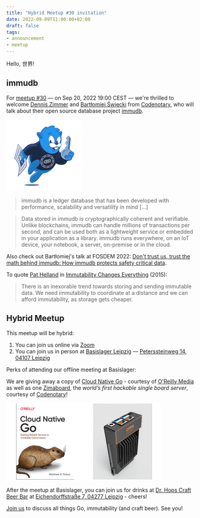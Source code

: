 ```yaml
---
title: "Hybrid Meetup #30 invitation"
date: 2022-09-09T11:00:00+02:00
draft: false
tags:
- announcement
- meetup
---
```


Hello, 世界!

## immudb

For [meetup #30](https://www.meetup.com/leipzig-golang/events/286871365/)
&mdash; on Sep 20, 2022 19:00 CEST &mdash; we're thrilled to welcome [Dennis
Zimmer](https://www.linkedin.com/in/denniszimmer) and [Bartłomiej
Święcki](https://github.com/byo) from [Codenotary](https://codenotary.com/),
who will talk about their open source database project
[immudb](https://immudb.io/).

[![](/images/immudb-mascot-small-30.png)](https://github.com/codenotary/immudb)

> immudb is a ledger database that has been developed with performance,
> scalability and versatility in mind [...]

> Data stored in immudb is cryptographically coherent and verifiable. Unlike
> blockchains, immudb can handle millions of transactions per second, and can
> be used both as a lightweight service or embedded in your application as a
> library. immudb runs everywhere, on an IoT device, your notebook, a server,
> on-premise or in the cloud.

Also check out Bartłomiej's talk at FOSDEM 2022: [Don't trust us, trust the
math behind immudb: How immudb protects safety critical
data](https://fosdem.org/2022/schedule/event/safety_dont_trust_us_trust_the_math_behind_immudb/).

To quote [Pat Helland](https://twitter.com/pathelland) in [Immutability Changes Everything](https://www.cidrdb.org/cidr2015/Papers/CIDR15_Paper16.pdf) (2015):

> There is an inexorable trend towards storing and sending immutable data. We
> need immutability to coordinate at a distance and we can afford immutability,
> as storage gets cheaper.

## Hybrid Meetup

This meetup will be hybrid:

1. You can join us online via [Zoom](https://us06web.zoom.us/j/87886291736?pwd=aXRFdFBvVHdQSzg0MzVkaGovNnByZz09)
2. You can join us in person at [Basislager Leipzig](https://www.basislager.co/) &mdash; [Peterssteinweg 14, 04107 Leipzig](https://www.openstreetmap.org/node/3504864558)

Perks of attending our offline meeting at Basislager:

We are giving away a copy of [Cloud Native
Go](https://www.oreilly.com/library/view/cloud-native-go/9781492076322/) -
courtesy of [O'Reilly Media](https://www.oreilly.com/pub/cpc/323592) as well as
one [Zimaboard](https://www.zimaboard.com/), the *world’s first hackable single
board server*,  courtesy of [Codenotary](https://codenotary.com/)!

![](/images/meetup_30_goodies_tile.png)

After the meetup at Basislager, you can join us for drinks at [Dr. Hops Craft
Beer Bar](https://www.dr-hops.de/) at [Eichendorffstraße 7, 04277
Leipzig](https://www.openstreetmap.org/node/673082266) - cheers!


[Join us](https://www.meetup.com/leipzig-golang/events/286871365/) to discuss all things Go, immutability (and craft beer). See you!


<!--

TODO: outreach.

-->
